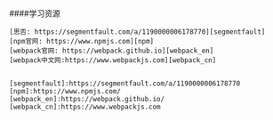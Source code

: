 ##

####学习资源

    [思否: https://segmentfault.com/a/1190000006178770][segmentfault]
    [npm官网: https://www.npmjs.com][npm]
    [webpack官网: https://webpack.github.io][webpack_en]
    [webpack中文网:https://www.webpackjs.com][webpack_cn]

    
    [segmentfault]:https://segmentfault.com/a/1190000006178770
    [npm]:https://www.npmjs.com/
    [webpack_en]:https://webpack.github.io/
    [webpack_cn]:https://www.webpackjs.com